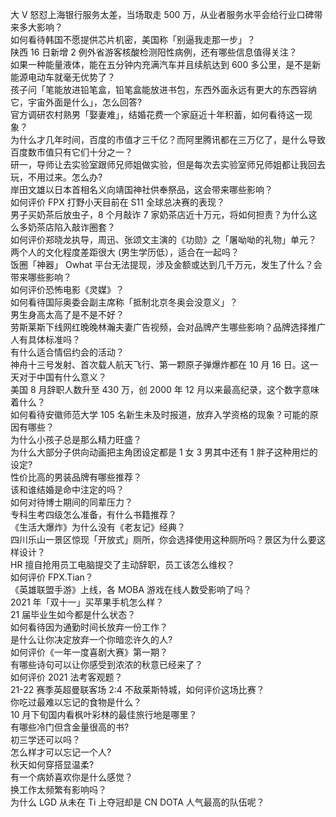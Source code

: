 大 V 怒怼上海银行服务太差，当场取走 500 万，从业者服务水平会给行业口碑带来多大影响？  
如何看待韩国不愿提供芯片机密，美国称「别逼我走那一步」？  
陕西 16 日新增 2 例外省游客核酸检测阳性病例，还有哪些信息值得关注？  
如果一种能量液体，能在五分钟内充满汽车并且续航达到 600 多公里，是不是新能源电动车就毫无优势了？  
孩子问「笔能放进铅笔盒，铅笔盒能放进书包，东西外面永远有更大的东西容纳它，宇宙外面是什么」，怎么回答?  
官方调研农村熟男「娶妻难」，结婚花费一个家庭近十年积蓄，如何看待这一现象？  
为什么才几年时间，百度的市值才三千亿？而阿里腾讯都在三万亿了，是什么导致百度数市值只有它们十分之一？  
研一，导师让去实验室跟师兄师姐做实验，但是每次去实验室师兄师姐都让我回去玩，不用过来。怎么办?  
岸田文雄以日本首相名义向靖国神社供奉祭品，这会带来哪些影响？  
如何评价 FPX 打野小天目前在 S11 全球总决赛的表现？  
男子买奶茶后放虫子，8 个月敲诈 7 家奶茶店近十万元，将如何担责？为什么这么多奶茶店陷入敲诈圈套？  
如何评价郑晓龙执导，周迅、张颂文主演的《功勋》之「屠呦呦的礼物」单元？  
两个人的文化程度差距很大 (男生学历低），适合在一起吗？  
饭圈「神器」 Owhat 平台无法提现，涉及金额或达到几千万元，发生了什么？会带来哪些影响？  
如何评价恐怖电影《灵媒》？  
如何看待国际奥委会副主席称「抵制北京冬奥会没意义」？  
男生身高太高了是不是不好？  
劳斯莱斯下线网红晚晚林瀚夫妻广告视频，会对品牌产生哪些影响？品牌选择推广人有具体标准吗？  
有什么适合情侣约会的活动？  
神舟十三号发射、首次载人航天飞行、第一颗原子弹爆炸都在 10 月 16 日。这一天对于中国有什么意义？  
美国 8 月辞职人数升至 430 万，创 2000 年 12 月以来最高纪录，这个数字意味着什么？  
如何看待安徽师范大学 105 名新生未及时报道，放弃入学资格的现象？可能的原因有哪些？  
为什么小孩子总是那么精力旺盛？  
为什么大部分子供向动画把主角团设定都是 1 女 3 男其中还有 1 胖子这种用烂的设定?  
性价比高的男装品牌有哪些推荐？  
该和谁结婚是命中注定的吗？  
如何对待博士期间的同辈压力？  
专科生考四级怎么准备，有什么书籍推荐？  
《生活大爆炸》为什么没有《老友记》经典？  
四川乐山一景区惊现「开放式」厕所，你会选择使用这种厕所吗？景区为什么要这样设计？  
HR 擅自抢用员工电脑提交了主动辞职，员工该怎么维权？  
如何评价 FPX.Tian？  
《英雄联盟手游》上线，各 MOBA 游戏在线人数受影响了吗？  
2021 年「双十一」买苹果手机怎么样？  
21 届毕业生如今都是什么状态？  
如何看待因为通勤时间长放弃一份工作？  
是什么让你决定放弃一个你暗恋许久的人?  
如何评价《一年一度喜剧大赛》第一期？  
有哪些诗句可以让你感受到浓浓的秋意已经来了？  
如何评价 2021 法考客观题？  
21-22 赛季英超曼联客场 2:4 不敌莱斯特城，如何评价这场比赛？  
你吃过最难以忘记的食物是什么？  
10 月下旬国内看枫叶彩林的最佳旅行地是哪里？  
有哪些冷门但含金量很高的书?  
初三学还可以吗？  
怎么样才可以忘记一个人?  
秋天如何穿搭显温柔?  
有一个病娇喜欢你是什么感觉？  
换工作太频繁有影响吗？  
为什么 LGD 从未在 Ti 上夺冠却是 CN DOTA 人气最高的队伍呢？  
